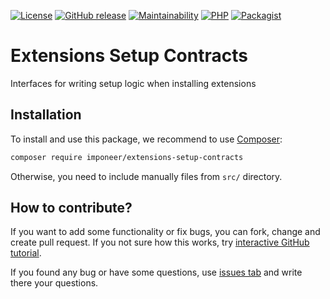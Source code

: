 [![License](https://img.shields.io/github/license/imponeer/extensions-setup-contracts.svg)](LICENSE)
[![GitHub release](https://img.shields.io/github/release/imponeer/extensions-setup-contracts.svg)](https://github.com/imponeer/extensions-setup-contracts/releases) [![Maintainability](https://api.codeclimate.com/v1/badges/528696023414b9a292cb/maintainability)](https://codeclimate.com/github/imponeer/extensions-setup-contracts/maintainability) [![PHP](https://img.shields.io/packagist/php-v/imponeer/extensions-setup-contracts.svg)](http://php.net) 
[![Packagist](https://img.shields.io/packagist/dm/imponeer/extensions-setup-contracts.svg)](https://packagist.org/packages/imponeer/extensions-setup-contracts)

# Extensions Setup Contracts

Interfaces for writing setup logic when installing extensions

## Installation

To install and use this package, we recommend to use [Composer](https://getcomposer.org):

```bash
composer require imponeer/extensions-setup-contracts
```

Otherwise, you need to include manually files from `src/` directory. 

## How to contribute?

If you want to add some functionality or fix bugs, you can fork, change and create pull request. If you not sure how this works, try [interactive GitHub tutorial](https://skills.github.com).

If you found any bug or have some questions, use [issues tab](https://github.com/imponeer/extensions-setup-contracts/issues) and write there your questions.
